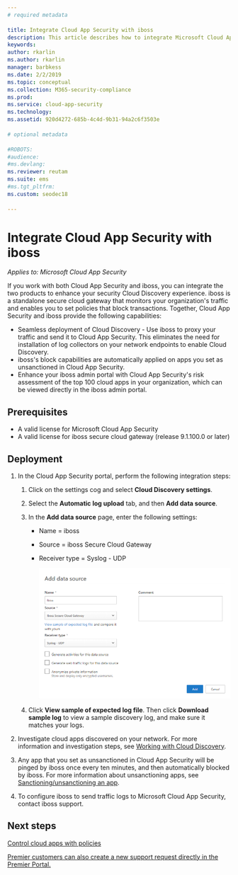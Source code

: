 ```yaml
---
# required metadata

title: Integrate Cloud App Security with iboss
description: This article describes how to integrate Microsoft Cloud App Security with iboss secure cloud gateway for seamless Cloud Discovery and automated block of unsanctioned apps.
keywords:
author: rkarlin
ms.author: rkarlin
manager: barbkess
ms.date: 2/2/2019
ms.topic: conceptual
ms.collection: M365-security-compliance
ms.prod:
ms.service: cloud-app-security
ms.technology:
ms.assetid: 920d4272-685b-4c4d-9b31-94a2c6f3503e

# optional metadata

#ROBOTS:
#audience:
#ms.devlang:
ms.reviewer: reutam
ms.suite: ems
#ms.tgt_pltfrm:
ms.custom: seodec18

---
```

# Integrate Cloud App Security with iboss

*Applies to: Microsoft Cloud App Security*

If you work with both Cloud App Security and iboss, you can integrate the two products to enhance your security Cloud Discovery experience. iboss is a standalone secure cloud gateway that monitors your organization's traffic and enables you to set policies that block transactions. Together, Cloud App Security and iboss provide the following capabilities:

- Seamless deployment of Cloud Discovery - Use iboss to proxy your traffic and send it to Cloud App Security. This eliminates the need for installation of log collectors on your network endpoints to enable Cloud Discovery.
- iboss's block capabilities are automatically applied on apps you set as unsanctioned in Cloud App Security.
- Enhance your iboss admin portal with Cloud App Security's risk assessment of the top 100 cloud apps in your organization, which can be viewed directly in the iboss admin portal.

## Prerequisites

- A valid license for Microsoft Cloud App Security
- A valid license for iboss secure cloud gateway (release 9.1.100.0 or later)

## Deployment

1. In the Cloud App Security portal, perform the following integration steps:
    1. Click on the settings cog and select **Cloud Discovery settings**. 
    2. Select the **Automatic log upload** tab, and then **Add data source**.
    3. In the **Add data source** page, enter the following settings:

       - Name = iboss
       - Source = iboss Secure Cloud Gateway
       - Receiver type = Syslog - UDP

         ![data source iboss](./media/iboss-integration.png)

    4. Click **View sample of expected log file**. Then click **Download sample log** to view a sample discovery log, and make sure it matches your logs.<br>

3. Investigate cloud apps discovered on your network. For more information and investigation steps, see [Working with Cloud Discovery](working-with-cloud-discovery-data.md).

4. Any app that you set as unsanctioned in Cloud App Security will be pinged by iboss once every ten minutes, and then automatically blocked by iboss. For more information about unsanctioning apps, see [Sanctioning/unsanctioning an app](governance-discovery.md#BKMK_SanctionApp).

5. To configure iboss to send traffic logs to Microsoft Cloud App Security, contact iboss support.

## Next steps

[Control cloud apps with policies](control-cloud-apps-with-policies.md)

[Premier customers can also create a new support request directly in the Premier Portal.](https://premier.microsoft.com/)  
  
